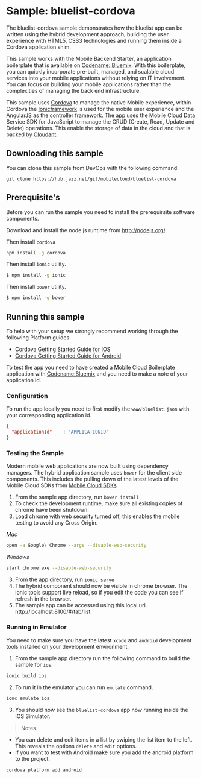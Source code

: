 Sample: bluelist-cordova
===

The bluelist-cordova sample demonstrates how the bluelist app can be written using the hybrid development approach, building the user experience with HTML5, CSS3 technologies and running them inside a Cordova application shim.

This sample works with the Mobile Backend Starter, an application boilerplate that is available on [Codename: Bluemix](https://www.ng.bluemix.net). With this boilerplate, you can quickly incorporate pre-built, managed, and scalable cloud services into your mobile applications without relying on IT involvement. You can focus on building your mobile applications rather than the complexities of managing the back end infrastructure.

This sample uses [Cordova](http://cordova.apache.org/) to manage the native Mobile experience, within Cordova the [Ionicframework](https://ionicframework.com) is used for the mobile user experience and the  [AngularJS](https://angularjs.org/) as the controller framework. The app uses the Mobile Cloud Data Service SDK for JavaScript to manage the CRUD (Create, Read, Update and Delete) operations. This enable the storage of data in the cloud and that is backed by  [Cloudant](https://cloudant.com/).

Downloading this sample
---

You can clone this sample from DevOps with the following command:

    git clone https://hub.jazz.net/git/mobilecloud/bluelist-cordova


Prerequisite's
---
Before you can run the sample you need to install the prerequirsite software components.

Download and install the node.js runtime from http://nodejs.org/

Then install `cordova`
```bash
npm install -g cordova
```

Then install `ionic` utility.

```bash
$ npm install -g ionic
```

Then install `bower` utility.

```bash
$ npm install -g bower
```

Running this sample
---

To help with your setup we strongly recommend working through the following Platform guides.
- [Cordova Getting Started Guide for IOS](http://cordova.apache.org/docs/en/3.3.0/guide_platforms_ios_index.md.html#iOS%20Platform%20Guide)
- [Cordova Getting Started Guide for Android](http://cordova.apache.org/docs/en/3.3.0/guide_platforms_android_index.md.html#Android%20Platform%20Guide)

To test the app you need to have created a Mobile Cloud Boilerplate application with [Codename:Bluemix](http://bluemix.net) and you need to make a note of your application id.

### Configuration

To run the app locally you need to first modify the ```www/bluelist.json``` with your corresponding application id.

```json
{
  "applicationId"    : "APPLICATIONID"
}

```
### Testing the Sample
Modern mobile web applications are now built using dependency managers. The hybrid application sample uses   ```bower``` for the client side  components. This includes the pulling down of the latest levels of the Mobile Cloud SDKs from [Mobile Cloud SDKs](https://hub.jazz.net/user/mobilec)

1. From the sample app directory, run ```bower install```
2. To check the development runtime, make sure all existing copies of chrome have been shutdown.
3. Load chrome with web security turned off, this enables the mobile testing to avoid any Cross Origin.

_Mac_
```bash
open -a Google\ Chrome --args --disable-web-security
```
_Windows_
```bash
start chrome.exe --disable-web-security
```
3. From the app directory, run ```ionic serve```
4. The hybrid component should now be visible in chrome browser. The ionic tools support live reload, so if you edit the code you can see if refresh in the browser.
5. The sample app can be accessed using this local url. http://localhost:8100/#/tab/list

### Running in Emulator

You need to make sure you have the latest `xcode` and `android` development tools installed on your development environment.

1. From the sample app directory run the following command to build the sample for `ios`.
```bash
ionic build ios
```
2. To run it in the emulator you can run `emulate` command.
```bash
ionc emulate ios
```
3. You should now see the `bluelist-cordova` app now running inside the IOS Simulator.

> Notes.  
 - You can delete and edit items in a list by swiping the list item to the left. This reveals the options `delete` and `edit` options.
 - If you want to test with Android make sure you add the android platform to the project.
```bash
cordova platform add android
```  
